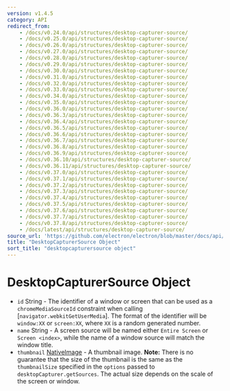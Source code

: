```yaml
---
version: v1.4.5
category: API
redirect_from:
    - /docs/v0.24.0/api/structures/desktop-capturer-source/
    - /docs/v0.25.0/api/structures/desktop-capturer-source/
    - /docs/v0.26.0/api/structures/desktop-capturer-source/
    - /docs/v0.27.0/api/structures/desktop-capturer-source/
    - /docs/v0.28.0/api/structures/desktop-capturer-source/
    - /docs/v0.29.0/api/structures/desktop-capturer-source/
    - /docs/v0.30.0/api/structures/desktop-capturer-source/
    - /docs/v0.31.0/api/structures/desktop-capturer-source/
    - /docs/v0.32.0/api/structures/desktop-capturer-source/
    - /docs/v0.33.0/api/structures/desktop-capturer-source/
    - /docs/v0.34.0/api/structures/desktop-capturer-source/
    - /docs/v0.35.0/api/structures/desktop-capturer-source/
    - /docs/v0.36.0/api/structures/desktop-capturer-source/
    - /docs/v0.36.3/api/structures/desktop-capturer-source/
    - /docs/v0.36.4/api/structures/desktop-capturer-source/
    - /docs/v0.36.5/api/structures/desktop-capturer-source/
    - /docs/v0.36.6/api/structures/desktop-capturer-source/
    - /docs/v0.36.7/api/structures/desktop-capturer-source/
    - /docs/v0.36.8/api/structures/desktop-capturer-source/
    - /docs/v0.36.9/api/structures/desktop-capturer-source/
    - /docs/v0.36.10/api/structures/desktop-capturer-source/
    - /docs/v0.36.11/api/structures/desktop-capturer-source/
    - /docs/v0.37.0/api/structures/desktop-capturer-source/
    - /docs/v0.37.1/api/structures/desktop-capturer-source/
    - /docs/v0.37.2/api/structures/desktop-capturer-source/
    - /docs/v0.37.3/api/structures/desktop-capturer-source/
    - /docs/v0.37.4/api/structures/desktop-capturer-source/
    - /docs/v0.37.5/api/structures/desktop-capturer-source/
    - /docs/v0.37.6/api/structures/desktop-capturer-source/
    - /docs/v0.37.7/api/structures/desktop-capturer-source/
    - /docs/v0.37.8/api/structures/desktop-capturer-source/
    - /docs/latest/api/structures/desktop-capturer-source/
source_url: 'https://github.com/electron/electron/blob/master/docs/api/structures/desktop-capturer-source.md'
title: "DesktopCapturerSource Object"
sort_title: "desktopcapturersource object"
---
```


# DesktopCapturerSource Object

* `id` String - The identifier of a window or screen that can be used as a
  `chromeMediaSourceId` constraint when calling
  [`navigator.webkitGetUserMedia`]. The format of the identifier will be
  `window:XX` or `screen:XX`, where `XX` is a random generated number.
* `name` String - A screen source will be named either `Entire Screen` or
  `Screen <index>`, while the name of a window source will match the window
  title.
* `thumbnail` [NativeImage](http://electron.atom.io/docs/native-image) - A thumbnail image. **Note:**
  There is no guarantee that the size of the thumbnail is the same as the
  `thumbnailSize` specified in the `options` passed to
  `desktopCapturer.getSources`. The actual size depends on the scale of the
  screen or window.
